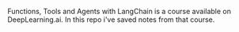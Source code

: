 Functions, Tools and Agents with LangChain is a course available on DeepLearning.ai. In this repo i've saved notes from that course.
